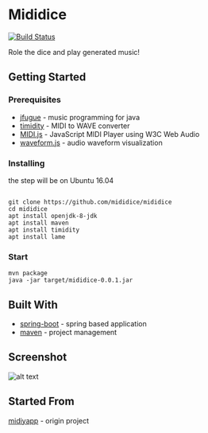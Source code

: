 # Mididice 
[![Build Status](https://travis-ci.org/mididice/mididice.svg?branch=master)](https://travis-ci.org/mididice/mididice)

Role the dice and play generated music!

## Getting Started


### Prerequisites

* [jfugue](http://www.jfugue.org/) - music programming for java
* [timidity](https://sourceforge.net/projects/timidity/) -  MIDI to WAVE converter
* [MIDI.js](http://www.midijs.net/) - JavaScript MIDI Player using W3C Web Audio
* [waveform.js](https://wavesurfer-js.org/) - audio waveform visualization

### Installing

the step will be on Ubuntu 16.04

```

git clone https://github.com/mididice/mididice
cd mididice
apt install openjdk-8-jdk
apt install maven
apt install timidity
apt install lame

```

### Start

```
mvn package
java -jar target/mididice-0.0.1.jar
```

## Built With

* [spring-boot](http://spring.io/projects/spring-boot) - spring based application
* [maven](https://maven.apache.org/) - project management

## Screenshot

![alt text](https://github.com/mididice/mididice/blob/master/main.PNG)

## Started From

[midiyapp](https://github.com/nine-hundred/midiyapp) - origin project
